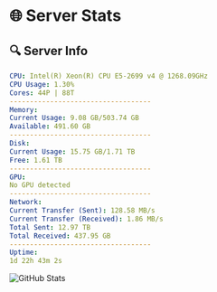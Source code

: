 # 🌐 Server Stats
## 🔍 Server Info
```yaml
CPU: Intel(R) Xeon(R) CPU E5-2699 v4 @ 1268.09GHz
CPU Usage: 1.30%
Cores: 44P | 88T
-----------------------------------
Memory:
Current Usage: 9.08 GB/503.74 GB
Available: 491.60 GB
-----------------------------------
Disk:
Current Usage: 15.75 GB/1.71 TB
Free: 1.61 TB
-----------------------------------
GPU:
No GPU detected
-----------------------------------
Network:
Current Transfer (Sent): 128.58 MB/s
Current Transfer (Received): 1.86 MB/s
Total Sent: 12.97 TB
Total Received: 437.95 GB
-----------------------------------
Uptime:
1d 22h 43m 2s
```
![GitHub Stats](https://img.shields.io/badge/Updated-2025-02-09_21:26:20-blue)